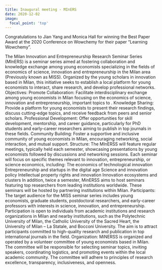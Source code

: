 ```yaml
---
title: Inaugural meeting - MInERS
date: 2020-12-02
image:
  focal_point: 'top'
---
```


Congratulations to Jian Yang and Monica Hall for winning the Best Paper Award at the 2020 Conference on Wowchemy for their paper “Learning Wowchemy”.

<!--more-->

The Milan Innovation and Entrepreneurship Research Seminar Series (MInERS) is a seminar series aimed at fostering collaboration and knowledge exchange among young economists specializing in the fields of economics of science, innovation and entrepreneurship  in the Milan area (Previously known as MISS). Organized by the young scholars in innovation based in Milan, this initiative seeks to establish a local platform for young economists to interact, share research, and develop professional networks. Objectives:
Promote Collaboration: Facilitate interdisciplinary exchange among young economists in Milan focusing on the economics of science, innovation and entrepreneurship, important topics to .
Knowledge Sharing: Provide a platform for young economists to present their research findings, discuss cutting-edge topics, and receive feedback from peers and senior scholars.
Professional Development: Offer opportunities for skill development, mentorship, and career guidance, particularly for PhD students and early-career researchers aiming to publish in top journals in these fields.
Community Building: Foster a supportive and inclusive community of young economists in Milan, encouraging networking, social interaction, and mutual support.
Structure: The MInERSS will feature regular meetings, typically held each semester, showcasing presentations by young economists followed by discussions and networking sessions. Each seminar will focus on specific themes relevant to innovation, entrepreneurship, or science economics, including:
The economics of technological innovation
Entrepreneurship and startups in the digital age
Science and innovation policy
Intellectual property rights and innovation
Innovation ecosystems and clusters
In addition, twice a semester, MinERSS aims to host seminars featuring top researchers from leading institutions worldwide. These seminars will be hosted by partnering institutions within Milan.   Participants: The target audience for the MISS seminar series includes young economists, graduate students, postdoctoral researchers, and early-career professors with interests in science, innovation, and entrepreneurship. Participation is open to individuals from academic institutions and research organizations in Milan and nearby institutions, such as the Polytechnic University of Milan, the Catholic University of the Sacred Heart, the University of Milan – La Statale, and Bocconi University. The aim is to attract participants committed to high-quality research and publication in top international journals in the field.   Organization: MiNERSS is organized and operated by a volunteer committee of young economists based in Milan. The committee will be responsible for selecting seminar topics, inviting speakers, coordinating logistics, and promoting events within the local academic community. The committee will adhere to principles of research excellence, transparency, inclusiveness, and openness.  
